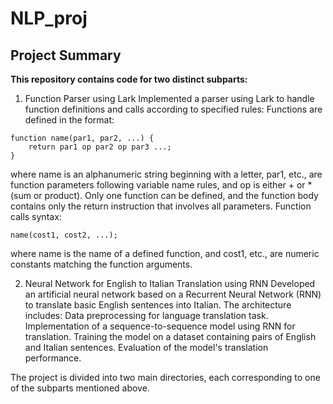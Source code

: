 # NLP_proj

## Project Summary

**This repository contains code for two distinct subparts:**

1. Function Parser using Lark
Implemented a parser using Lark to handle function definitions and calls according to specified rules:
Functions are defined in the format:
```
function name(par1, par2, ...) {
    return par1 op par2 op par3 ...;
}
```
where name is an alphanumeric string beginning with a letter, par1, etc., are function parameters following variable name rules, and op is either + or * (sum or product).
Only one function can be defined, and the function body contains only the return instruction that involves all parameters.
Function calls syntax:

```
name(cost1, cost2, ...);
```

where name is the name of a defined function, and cost1, etc., are numeric constants matching the function arguments.


2. Neural Network for English to Italian Translation using RNN
Developed an artificial neural network based on a Recurrent Neural Network (RNN) to translate basic English sentences into Italian. The architecture includes:
Data preprocessing for language translation task.
Implementation of a sequence-to-sequence model using RNN for translation.
Training the model on a dataset containing pairs of English and Italian sentences.
Evaluation of the model's translation performance.


The project is divided into two main directories, each corresponding to one of the subparts mentioned above.
